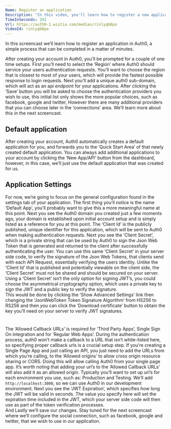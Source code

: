 ```yaml
---
Name: Register an application
Description: "In this video, you'll learn how to register a new application in Auth0 and how to configure it."
TimeInSeconds: 241
Url: https://auth0-1.wistia.com/medias/rinlyqb8po
VideoId: rinlyqb8po
---
```

In this screencast we’ll learn how to register an application in Auth0, a simple process that can be completed in a matter of minutes.

After creating your account in Auth0, you’ll be prompted for a couple of one time setups.
First you’ll need to select the ‘Region’ where Auth0 should service your users authentication requests.  You’ll want to choose the region that is closest to most of your users, which will provide the fastest possible response to login requests.
Next you’ll add  a unique auth0 sub-domain, which will act as an api endpoint for your applications.
After clicking the ‘Save’ button you will be asked to choose the authentication providers you wish to use, this initial list only shows the more popular choices, such as facebook, google and twitter, However there are many additional providers that you can choose later in the ‘connections’ area.  We’ll learn more about this in the next screencast.

## Default application
After creating your account, Auth0 automatically creates a default application for you, and forwards you to the ‘Quick Start Area’ of that newly created default application.
You can always add additional applications to your account by clicking the ‘New App/API’ button from the dashboard, however, in this case, we’ll just use the default application that was created for us.

## Application Settings
For now, we’re going to focus on the general configuration found in the settings tab of your application.
The first thing you’ll notice is the name ‘Default App’, you’ll probably want to give this a more meaningful name at this point.
Next you see the Auth0 domain you created just a few moments ago, your domain is established upon initial account setup and is simply listed as a reference for you at this point.
The ‘Client Id’ is the publicly published, unique identifier for this application, which will be sent to Auth0 when making authentication requests. 
Next you see the ‘Client Secret’, which is a private string that can be used by Auth0 to sign the Json Web Token that is generated and returned to the client after successfully authenticating the user.
You can use this same ‘Client Secret’ in your server side code, to verify the signature of the Json Web Tokens, that clients send with each API Request, essentially verifying the users identity.
Unlike the ‘Client Id’ that is published and potentially viewable on the client side, the ‘Client Secret’ must not be shared and should be secured on your server.
Using a ‘Client Secret’ isn’t the only option for signing JWT’s, you could choose the asymmetrical cryptography option, which uses a private key to sign the JWT and a public key to verify the signature.  
This would be done by clicking the ‘Show Advanced Settings’ link then changing the ‘JsonWebToken Token Signature Algorithm’ from HS256 to RS256 and then you can click the ‘Download certificate’ button to obtain the key you’ll need on your server to verify JWT signatures.
#
The ‘Allowed Callback URLs’ is required for ‘Third Party Apps’, Single Sign On integration and for ‘Regular Web Apps’. During the authentication process, auth0 won’t make a callback to a URL that isn’t white-listed here, so specifying proper callback urls is a crucial setup step.
If you’re creating a Single Page App and just calling an API, you just need to add the URLs from which you’re calling, to the ‘Allowed origins’ to allow cross origin resource sharing or CORS. Doing this will allow calling Auth0 from your single page app.
It’s worth noting that adding your url’s to the ‘Allowed Callback URLs’ will also add it as an allowed origin.
Typically you’ll want to set up url’s for each environment you use, such as: Production and Testing. We’ll add `http://localhost:3000`, so we can use Auth0 in our development environment.
Next you see the ‘JWT Expiration’, which specifies how long the JWT will be valid in seconds.  The value you specify here will set the expiration time included in the JWT, which your server side code will then use as part of the token verification processes.  
And Lastly we’ll save our changes.
Stay tuned for the next screencast where we’ll configure the social connection, such as facebook, google and twitter, that we wish to use in our application.